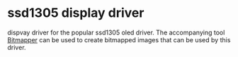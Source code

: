 # ssd1305 display driver

dispvay driver for the popular ssd1305 oled driver. The accompanying tool [Bitmapper]( https://github.com/kjayasa/ssd1305-bitmapper) can be used to create bitmapped images that can be used by this driver.

